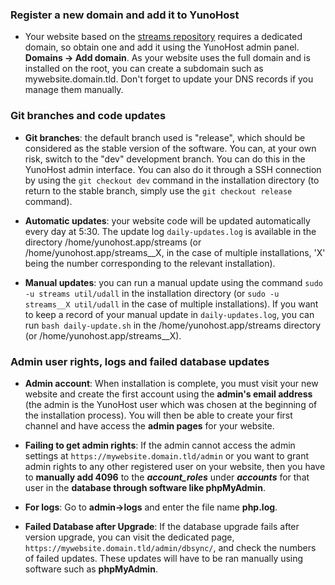 ### Register a new domain and add it to YunoHost

- Your website based on the [streams repository](https://codeberg.org/streams/streams/) requires a dedicated domain, so obtain one and add it using the YunoHost admin panel. **Domains -> Add domain**. As your website uses the full domain and is installed on the root, you can create a subdomain such as mywebsite.domain.tld. Don't forget to update your DNS records if you manage them manually.

### Git branches and code updates

- **Git branches**: the default branch used is "release", which should be considered as the stable version of the software. You can, at your own risk, switch to the "dev" development branch. You can do this in the YunoHost admin interface. You can also do it through a SSH connection by using the `git checkout dev` command in the installation directory (to return to the stable branch, simply use the `git checkout release` command).

- **Automatic updates**: your website code will be updated automatically every day at 5:30. The update log `daily-updates.log` is available in the directory /home/yunohost.app/streams (or /home/yunohost.app/streams__X, in the case of multiple installations, 'X' being the number corresponding to the relevant installation).

- **Manual updates**: you can run a manual update using the command `sudo -u streams util/udall` in the installation directory (or `sudo -u streams__X util/udall` in the case of multiple installations). If you want to keep a record of your manual update in `daily-updates.log`, you can run `bash daily-update.sh` in the /home/yunohost.app/streams directory (or /home/yunohost.app/streams__X).

### Admin user rights, logs and failed database updates

- **Admin account**: When installation is complete, you must visit your new website and create the first account using the **admin's email address** (the admin is the YunoHost user which was chosen at the beginning of the installation process). You will then be able to create your first channel and have access the **admin pages** for your website.

- **Failing to get admin rights**: If the admin cannot access the admin settings at `https://mywebsite.domain.tld/admin` or you want to grant admin rights to any other registered user on your website, then you have to **manually add 4096** to the ***account_roles*** under ***accounts*** for that user in the **database through software like phpMyAdmin**.

- **For logs**: Go to **admin->logs** and enter the file name **php.log**.

- **Failed Database after Upgrade**: If the database upgrade fails after version upgrade, you can visit the dedicated page, `https://mywebsite.domain.tld/admin/dbsync/`, and check the numbers of failed updates. These updates will have to be ran manually using software such as **phpMyAdmin**.
